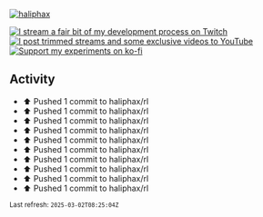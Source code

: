 [![haliphax](https://pbs.twimg.com/profile_banners/458808076/1545597092/1500x500)](https://haliphax.dev)

[![I stream a fair bit of my development process on Twitch](https://img.shields.io/twitch/status/haliphax?logo=twitch&style=for-the-badge)](https://twitch.tv/haliphax) &nbsp; [![I post trimmed streams and some exclusive videos to YouTube](https://img.shields.io/badge/youtube-watch-f00?logo=youtube&style=for-the-badge)](https://youtube.com/haliphaxyt) &nbsp; [![Support my experiments on ko-fi](https://img.shields.io/badge/kofi-support-ff5e5b?logo=ko-fi&style=for-the-badge)](https://ko-fi.com/haliphax)

## Activity

* ⬆️ Pushed 1 commit to haliphax/rl
* ⬆️ Pushed 1 commit to haliphax/rl
* ⬆️ Pushed 1 commit to haliphax/rl
* ⬆️ Pushed 1 commit to haliphax/rl
* ⬆️ Pushed 1 commit to haliphax/rl
* ⬆️ Pushed 1 commit to haliphax/rl
* ⬆️ Pushed 1 commit to haliphax/rl
* ⬆️ Pushed 1 commit to haliphax/rl
* ⬆️ Pushed 1 commit to haliphax/rl
* ⬆️ Pushed 1 commit to haliphax/rl

<small>Last refresh: `2025-03-02T08:25:04Z`</small>
